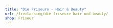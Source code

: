 ```yaml
---
title: "Die Friseure - Hair & Beauty"
url: /freilassing/die-friseure-hair-und-beauty/
shop: Friseur
---
```

